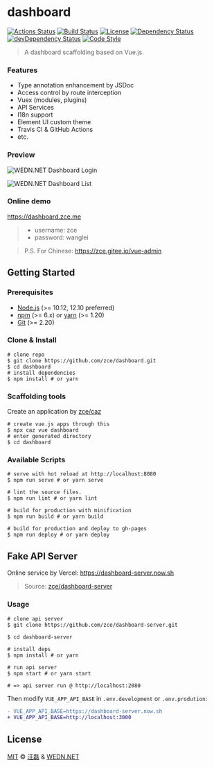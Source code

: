 # dashboard

[![Actions Status][actions-img]][actions-url]
[![Build Status][travis-img]][travis-url]
[![License][license-img]][license-url]
[![Dependency Status][dependency-img]][dependency-url]
[![devDependency Status][devdependency-img]][devdependency-url]
[![Code Style][style-img]][style-url]

> A dashboard scaffolding based on Vue.js.

### Features

- Type annotation enhancement by JSDoc
- Access control by route interception
- Vuex (modules, plugins)
- API Services
- I18n support
- Element UI custom theme
- Travis CI & GitHub Actions
- etc.

### Preview

![WEDN.NET Dashboard Login](https://user-imgs.githubusercontent.com/6166576/44618442-71adfc80-a8a8-11e8-8ff5-3dcb95dcaa8b.png)

![WEDN.NET Dashboard List](https://user-imgs.githubusercontent.com/6166576/44618443-74105680-a8a8-11e8-9af9-06ae4afb6d27.png)

### Online demo

https://dashboard.zce.me

> - username: zce
> - password: wanglei

> P.S. For Chinese: https://zce.gitee.io/vue-admin

## Getting Started

### Prerequisites

- [Node.js](https://nodejs.org) (>= 10.12, 12.10 preferred)
- [npm](https://www.npmjs.com) (>= 6.x) or [yarn](https://yarnpkg.com) (>= 1.20)
- [Git](https://git-scm.com) (>= 2.20)

### Clone & Install

```shell
# clone repo
$ git clone https://github.com/zce/dashboard.git
$ cd dashboard
# install dependencies
$ npm install # or yarn
```

### Scaffolding tools

Create an application by [zce/caz](https://github.com/zce/caz)

```shell
# create vue.js apps through this
$ npx caz vue dashboard
# enter generated directory
$ cd dashboard
```

### Available Scripts

```shell
# serve with hot reload at http://localhost:8080
$ npm run serve # or yarn serve

# lint the source files.
$ npm run lint # or yarn lint

# build for production with minification
$ npm run build # or yarn build

# build for production and deploy to gh-pages
$ npm run deploy # or yarn deploy
```

## Fake API Server

Online service by Vercel: https://dashboard-server.now.sh

> Source: [zce/dashboard-server](https://github.com/zce/dashboard-server)

### Usage

```shell
# clone api server
$ git clone https://github.com/zce/dashboard-server.git

$ cd dashboard-server

# install deps
$ npm install # or yarn

# run api server
$ npm start # or yarn start

# => api server run @ http://localhost:2080
```

Then modify `VUE_APP_API_BASE` in `.env.development` or `.env.prodution`:

```diff
- VUE_APP_API_BASE=https://dashboard-server.now.sh
+ VUE_APP_API_BASE=http://localhost:3000
```

## License

[MIT](LICENSE) &copy; [汪磊](https://zce.me) &amp; [WEDN.NET](https://wedn.net)



[actions-img]: https://github.com/zce/dashboard/workflows/CI/badge
[actions-url]: https://github.com/zce/dashboard/actions
[travis-img]: https://img.shields.io/travis/com/zce/dashboard
[travis-url]: https://travis-ci.com/zce/dashboard
[license-img]: https://img.shields.io/github/license/zce/dashboard
[license-url]: https://github.com/zce/dashboard/blob/master/LICENSE
[dependency-img]: https://img.shields.io/david/zce/dashboard
[dependency-url]: https://david-dm.org/zce/dashboard
[devdependency-img]: https://img.shields.io/david/dev/zce/dashboard
[devdependency-url]: https://david-dm.org/zce/dashboard?type=dev
[style-img]: https://img.shields.io/badge/code%20style-standard-brightgreen
[style-url]: https://standardjs.com
